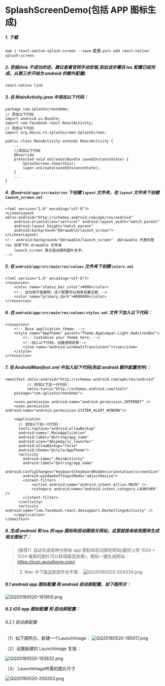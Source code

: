 # SplashScreenDemo(包括 APP 图标生成)


##### 1.  下载
`npm i react-native-splash-screen --save` 或者 `yarn add react-native-splash-screen`

##### 2. 安装(link 不成功的话，建议查看官网手动安装,到达该步骤后 ios 配置已经完成，从第三步开始为 android 的额外配置)
`react-native link`

##### 3.  在 MainActivity.java 中添加以下代码：
```
package com.splashscreendemo;
// 添加以下代码
import android.os.Bundle;
import com.facebook.react.ReactActivity;
// 添加以下代码
import org.devio.rn.splashscreen.SplashScreen;

public class MainActivity extends ReactActivity {
    ...
    //添加以下代码
    @Override
    protected void onCreate(Bundle savedInstanceState) {
        SplashScreen.show(this);
        super.onCreate(savedInstanceState);
    }
    ...
}
```
##### 4. 在`android/app/src/main/res` 下创建 `layout` 文件夹，在 `layout` 文件夹下创建 `launch_screen.xml`

```
<?xml version="1.0" encoding="utf-8"?>
<LinearLayout xmlns:android="http://schemas.android.com/apk/res/android"
    android:orientation="vertical" android:layout_width="match_parent"
    android:layout_height="match_parent"
    android:background="@drawable/launch_screen">
</LinearLayout>
<!-- android:background="@drawable/launch_screen"  @drawable 代表的是 res 目录下的 drawable 文件夹
    launch_screen 表示启动屏的图片名字。
-->
```

##### 5. 在 `android/app/src/main/res/values` 文件夹下创建 `colors.xml`
```
<?xml version="1.0" encoding="utf-8"?>
<resources>
    <color name="status_bar_color">#000</color>
    <!-- 这句绝不能删除，这个配置可以用来设置主题 -->
    <color name="primary_dark">#000000</color>
</resources>
```
##### 6.  在 `android/app/src/main/res/values/styles.xml` 文件下加入以下代码：

```
<resources>
    <!-- Base application theme. -->
    <style name="AppTheme" parent="Theme.AppCompat.Light.NoActionBar">
        <!-- Customize your theme here. -->
        <!--加入以下代码，设置透明背景-->
        <item name="android:windowIsTranslucent">true</item>
    </style>
</resources>
```

##### 7. 在 AndroidManifest.xml 中加入如下代码(到此 android 额外配置完毕)：

```
<manifest xmlns:android="http://schemas.android.com/apk/res/android"
          // 添加以下这一行代码：
          xmlns:tools="http://schemas.android.com/tools"
    package="com.splashscreendemo">

    <uses-permission android:name="android.permission.INTERNET" />
    <uses-permission android:name="android.permission.SYSTEM_ALERT_WINDOW"/>

    <application
      // 添加以下这一行代码：
      tools:replace="android:allowBackup"
      android:name=".MainApplication"
      android:label="@string/app_name"
      android:icon="@mipmap/ic_launcher"
      android:allowBackup="false"
      android:theme="@style/AppTheme">
      <activity
        android:name=".MainActivity"
        android:label="@string/app_name"
        android:configChanges="keyboard|keyboardHidden|orientation|screenSize"
        android:windowSoftInputMode="adjustResize">
        <intent-filter>
            <action android:name="android.intent.action.MAIN" />
            <category android:name="android.intent.category.LAUNCHER" />
        </intent-filter>
      </activity>
      <activity android:name="com.facebook.react.devsupport.DevSettingsActivity" />
    </application>
</manifest>
```
##### 8.  生成 android 和 ios 的 app 图标和启动图相关网站，这里就差亲给张图来生成相关图标了：

> (推荐)1. 自动生成各种分辨率 app 图标和启动屏的网站(最好上传 1024 * 1024 像素的图片可以获得最佳效果)，图标一键生成网站：https://icon.wuruihong.com/

> 2.  Mac 中下面这款软件也不错：
![QQ20180520-204334.png](https://upload-images.jianshu.io/upload_images/11627544-94c528f23deaa780.png?imageMogr2/auto-orient/strip%7CimageView2/2/w/1240)




##### 9.1 android app 图标配置  和 android 启动屏配置，如下图所示：

![QQ20180520-161600.png](https://upload-images.jianshu.io/upload_images/11627544-2fb7f67961c28a09.png?imageMogr2/auto-orient/strip%7CimageView2/2/w/1240)


##### 9.2 iOS app 图标配置 和 启动屏配置：

###### 9.2.1 启动屏配置

（1）如下图所示，新建一个LaunchImage：
![QQ20180520-195017.png](https://upload-images.jianshu.io/upload_images/11627544-cf79358b6e34cc3f.png?imageMogr2/auto-orient/strip%7CimageView2/2/w/1240)


（2）设置新建的 LaunchImage 生效：

 ![QQ20180520-193832.png](https://upload-images.jianshu.io/upload_images/11627544-793e3d23a7dbb2e3.png?imageMogr2/auto-orient/strip%7CimageView2/2/w/1240)

（3） LaunchImage所需的图片尺寸

![QQ20180520-200203.png](https://upload-images.jianshu.io/upload_images/11627544-f35666086f403ee7.png?imageMogr2/auto-orient/strip%7CimageView2/2/w/1240)













